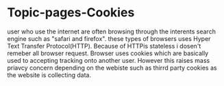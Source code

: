 # Topic-pages-Cookies
user who use the internet are often browsing through the interents search engine such as "safari and firefox". these types of browsers uses Hyper Text Transfer Protocol(HTTP). Because of HTTPis stateless i dosen't remeber all browser request. Browser uses cookies which are basically used to accepting tracking onto  another user. However this raises mass priavcy concern depending on the webiste such as thirrd party cookies as the website is collecting data.
  
 
